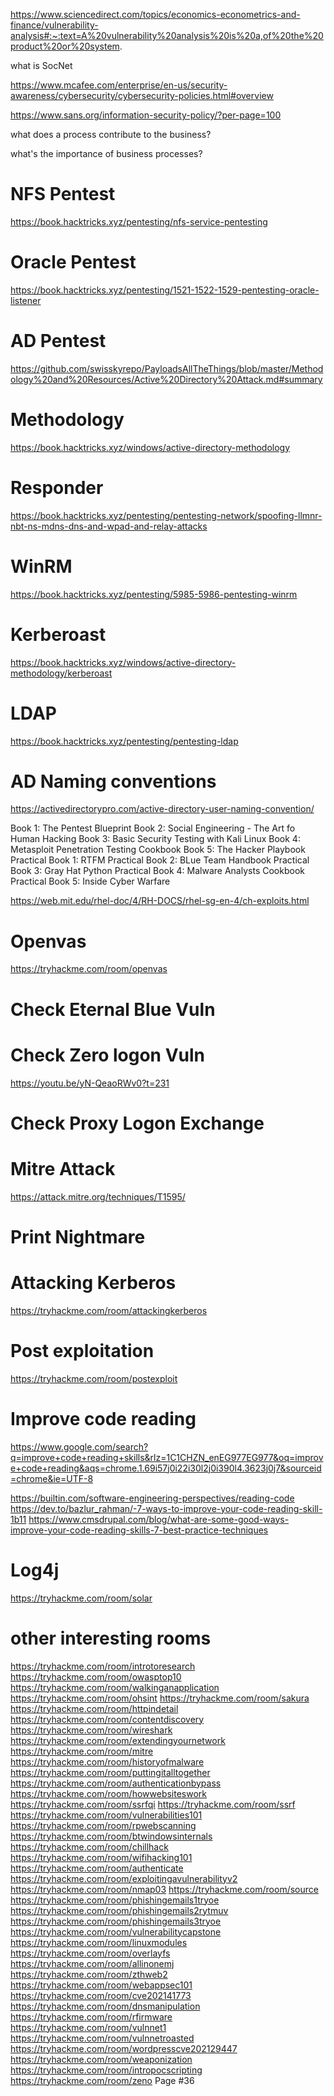 https://www.sciencedirect.com/topics/economics-econometrics-and-finance/vulnerability-analysis#:~:text=A%20vulnerability%20analysis%20is%20a,of%20the%20product%20or%20system.

what is SocNet

https://www.mcafee.com/enterprise/en-us/security-awareness/cybersecurity/cybersecurity-policies.html#overview

https://www.sans.org/information-security-policy/?per-page=100

what does a process contribute to the business?

what's the importance of business processes?

# NFS Pentest
https://book.hacktricks.xyz/pentesting/nfs-service-pentesting

# Oracle Pentest
https://book.hacktricks.xyz/pentesting/1521-1522-1529-pentesting-oracle-listener

# AD Pentest
https://github.com/swisskyrepo/PayloadsAllTheThings/blob/master/Methodology%20and%20Resources/Active%20Directory%20Attack.md#summary

# Methodology
https://book.hacktricks.xyz/windows/active-directory-methodology

# Responder
https://book.hacktricks.xyz/pentesting/pentesting-network/spoofing-llmnr-nbt-ns-mdns-dns-and-wpad-and-relay-attacks

# WinRM
https://book.hacktricks.xyz/pentesting/5985-5986-pentesting-winrm

# Kerberoast
https://book.hacktricks.xyz/windows/active-directory-methodology/kerberoast

# LDAP
https://book.hacktricks.xyz/pentesting/pentesting-ldap

# AD Naming conventions
https://activedirectorypro.com/active-directory-user-naming-convention/

Book 1: The Pentest Blueprint
Book 2: Social Engineering - The Art fo Human Hacking
Book 3: Basic Security Testing with Kali Linux
Book 4: Metasploit Penetration Testing Cookbook
Book 5: The Hacker Playbook
Practical Book 1: RTFM
Practical Book 2: BLue Team Handbook
Practical Book 3: Gray Hat Python
Practical Book 4: Malware Analysts Cookbook
Practical Book 5: Inside Cyber Warfare

https://web.mit.edu/rhel-doc/4/RH-DOCS/rhel-sg-en-4/ch-exploits.html

# Openvas
https://tryhackme.com/room/openvas

# Check Eternal Blue Vuln

# Check Zero logon Vuln
https://youtu.be/yN-QeaoRWv0?t=231

# Check Proxy Logon Exchange

# Mitre Attack
https://attack.mitre.org/techniques/T1595/

# Print Nightmare

# Attacking Kerberos
https://tryhackme.com/room/attackingkerberos

# Post exploitation
https://tryhackme.com/room/postexploit

# Improve code reading
https://www.google.com/search?q=improve+code+reading+skills&rlz=1C1CHZN_enEG977EG977&oq=improve+code+reading&aqs=chrome.1.69i57j0i22i30l2j0i390l4.3623j0j7&sourceid=chrome&ie=UTF-8

https://builtin.com/software-engineering-perspectives/reading-code
https://dev.to/bazlur_rahman/-7-ways-to-improve-your-code-reading-skill-1b11
https://www.cmsdrupal.com/blog/what-are-some-good-ways-improve-your-code-reading-skills-7-best-practice-techniques

# Log4j

https://tryhackme.com/room/solar

# other interesting rooms
https://tryhackme.com/room/introtoresearch
https://tryhackme.com/room/owasptop10
https://tryhackme.com/room/walkinganapplication
https://tryhackme.com/room/ohsint
https://tryhackme.com/room/sakura
https://tryhackme.com/room/httpindetail
https://tryhackme.com/room/contentdiscovery
https://tryhackme.com/room/wireshark
https://tryhackme.com/room/extendingyournetwork
https://tryhackme.com/room/mitre
https://tryhackme.com/room/historyofmalware
https://tryhackme.com/room/puttingitalltogether
https://tryhackme.com/room/authenticationbypass
https://tryhackme.com/room/howwebsiteswork
https://tryhackme.com/room/ssrfqi
https://tryhackme.com/room/ssrf
https://tryhackme.com/room/vulnerabilities101
https://tryhackme.com/room/rpwebscanning
https://tryhackme.com/room/btwindowsinternals
https://tryhackme.com/room/chillhack
https://tryhackme.com/room/wifihacking101
https://tryhackme.com/room/authenticate
https://tryhackme.com/room/exploitingavulnerabilityv2
https://tryhackme.com/room/nmap03
https://tryhackme.com/room/source
https://tryhackme.com/room/phishingemails1tryoe
https://tryhackme.com/room/phishingemails2rytmuv
https://tryhackme.com/room/phishingemails3tryoe
https://tryhackme.com/room/vulnerabilitycapstone
https://tryhackme.com/room/linuxmodules
https://tryhackme.com/room/overlayfs
https://tryhackme.com/room/allinonemj
https://tryhackme.com/room/zthweb2
https://tryhackme.com/room/webappsec101
https://tryhackme.com/room/cve202141773
https://tryhackme.com/room/dnsmanipulation
https://tryhackme.com/room/rfirmware
https://tryhackme.com/room/vulnnet1
https://tryhackme.com/room/vulnnetroasted
https://tryhackme.com/room/wordpresscve202129447
https://tryhackme.com/room/weaponization
https://tryhackme.com/room/intropocscripting
https://tryhackme.com/room/zeno
Page #36